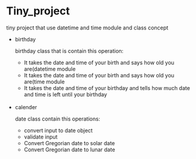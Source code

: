 # Tiny_project
tiny project that use datetime and time module and class concept

<ul>
<li>birthday</li>
  <p> birthday class that is contain this operation:</p>
  <ul>
    <li>It takes the date and time of your birth and says how old you are(datetime module</li>
     <li>It takes the date and time of your birth and says how old you are(time module</li>
     <li>It takes the date and time of your birthday and tells how much date and time is left until your birthday </li>
  </ul>
  <br>
  <li>calender</li>
  <p> date class contain this operations:</p>
  <ul>
    <li>convert input to date object</li>
    <li> validate input </li>
    <li>Convert Gregorian date to solar date</li>
    <li>Convert Gregorian date to lunar date </li>
  </ul>
</ul>
